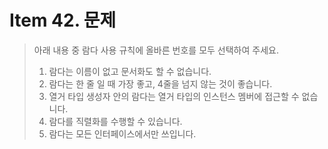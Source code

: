 # Item 42. 문제
> 아래 내용 중 람다 사용 규칙에 올바른 번호를 모두 선택하여 주세요.<br>
> 1. 람다는 이름이 없고 문서화도 할 수 없습니다.
> 2. 람다는 한 줄 일 때 가장 좋고, 4줄을 넘지 않는 것이 좋습니다. 
> 3. 열거 타입 생성자 안의 람다는 열거 타입의 인스턴스 멤버에 접근할 수 없습니다.
> 4. 람다를 직렬화를 수행할 수 있습니다.
> 5. 람다는 모든 인터페이스에서만 쓰입니다.